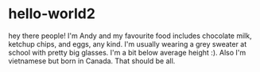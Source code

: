 # hello-world2

hey there people!
I'm Andy and my favourite food includes chocolate milk, ketchup chips, and eggs, any kind. I'm usually wearing a grey sweater at school with pretty big glasses. I'm a bit below average height :). Also I'm vietnamese but born in Canada. That should be all.
